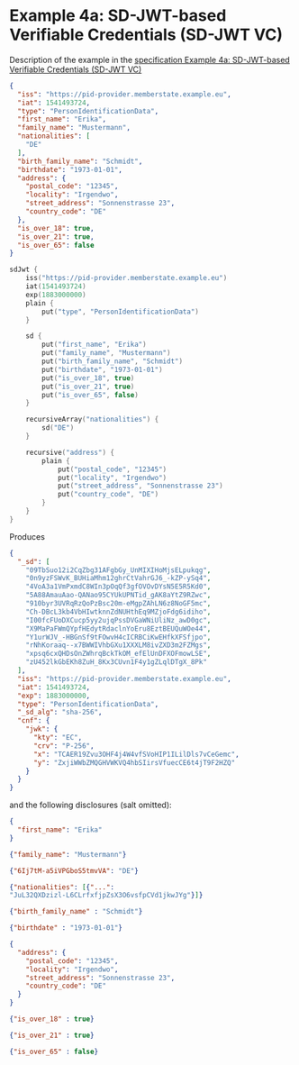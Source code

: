# Example 4a: SD-JWT-based Verifiable Credentials (SD-JWT VC)

Description of the example in the [specification Example 4a: SD-JWT-based Verifiable Credentials (SD-JWT VC)](https://www.ietf.org/archive/id/draft-ietf-oauth-selective-disclosure-jwt-05.html#name-example-4a-sd-jwt-based-ver)

```json
{
  "iss": "https://pid-provider.memberstate.example.eu",
  "iat": 1541493724,
  "type": "PersonIdentificationData",
  "first_name": "Erika",
  "family_name": "Mustermann",
  "nationalities": [
    "DE"
  ],
  "birth_family_name": "Schmidt",
  "birthdate": "1973-01-01",
  "address": {
    "postal_code": "12345",
    "locality": "Irgendwo",
    "street_address": "Sonnenstrasse 23",
    "country_code": "DE"
  },
  "is_over_18": true,
  "is_over_21": true,
  "is_over_65": false
}
```

```kotlin
sdJwt {
    iss("https://pid-provider.memberstate.example.eu")
    iat(1541493724)
    exp(1883000000)
    plain {
        put("type", "PersonIdentificationData")
    }

    sd {
        put("first_name", "Erika")
        put("family_name", "Mustermann")
        put("birth_family_name", "Schmidt")
        put("birthdate", "1973-01-01")
        put("is_over_18", true)
        put("is_over_21", true)
        put("is_over_65", false)
    }

    recursiveArray("nationalities") {
        sd("DE")
    }

    recursive("address") {
        plain {
            put("postal_code", "12345")
            put("locality", "Irgendwo")
            put("street_address", "Sonnenstrasse 23")
            put("country_code", "DE")
        }
    }
}
```
Produces

```json
{
  "_sd": [
    "09TbSuo12i2CqZbg31AFgbGy_UnMIXIHoMjsELpukqg",
    "0n9yzFSWvK_BUHiaMhm12ghrCtVahrGJ6_-kZP-ySq4",
    "4VoA3a1VmPxmdC8WIn3pOqQf3gfOVOvDYsN5E5R5Kd0",
    "5A88AmauAao-QANao95CYUkUPNTid_gAK8aYtZ9RZwc",
    "910byr3UVRqRzQoPzBsc20m-eMgpZAhLN6z8NoGF5mc",
    "Ch-DBcL3kb4VbHIwtknnZdNUHthEq9MZjoFdg6idiho",
    "I00fcFUoDXCucp5yy2ujqPssDVGaWNiUliNz_awD0gc",
    "X9MaPaFWmQYpfHEdytRdaclnYoEru8EztBEUQuWOe44",
    "Y1urWJV_-HBGnSf9tFOwvH4cICRBCiKwEHfkXFSfjpo",
    "rNhKoraaq--x7BWWIVhbGXu1XXXLM8ivZXD3m2FZMgs",
    "xpsq6cxQHDsOnZWhrqBckTkOM_efElUnDFXOFmowLSE",
    "zU452lkGbEKh8ZuH_8Kx3CUvn1F4y1gZLqlDTgX_8Pk"
  ],
  "iss": "https://pid-provider.memberstate.example.eu",
  "iat": 1541493724,
  "exp": 1883000000,
  "type": "PersonIdentificationData",
  "_sd_alg": "sha-256",
  "cnf": {
    "jwk": {
      "kty": "EC",
      "crv": "P-256",
      "x": "TCAER19Zvu3OHF4j4W4vfSVoHIP1ILilDls7vCeGemc",
      "y": "ZxjiWWbZMQGHVWKVQ4hbSIirsVfuecCE6t4jT9F2HZQ"
    }
  }
}
```

and the following disclosures (salt omitted):

```json 
{
  "first_name": "Erika"
}
```

```json
{"family_name": "Mustermann"}
```

```json
{"6Ij7tM-a5iVPGboS5tmvVA": "DE"}
```

```json
{"nationalities": [{"...":
"JuL32QXDzizl-L6CLrfxfjpZsX3O6vsfpCVd1jkwJYg"}]}
```                        

```json
{"birth_family_name" : "Schmidt"}
```

```json
{"birthdate" : "1973-01-01"}
```

```json
{
  "address": {
    "postal_code": "12345", 
    "locality": "Irgendwo",
    "street_address": "Sonnenstrasse 23",
    "country_code": "DE"
  }
}
```

```json
{"is_over_18" : true}
```

```json
{"is_over_21" : true}
```

```json
{"is_over_65" : false}
```




